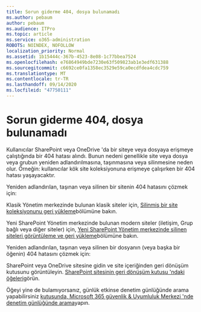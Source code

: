 ```yaml
---
title: Sorun giderme 404, dosya bulunamadı
ms.author: pebaum
author: pebaum
ms.audience: ITPro
ms.topic: article
ms.service: o365-administration
ROBOTS: NOINDEX, NOFOLLOW
localization_priority: Normal
ms.assetid: 1b15444c-367b-4523-8e08-1c77bbea7524
ms.openlocfilehash: e76864949bde7230e63f509823ab1e3edf631388
ms.sourcegitcommit: c6692ce0fa1358ec3529e59ca0ecdfdea4cdc759
ms.translationtype: MT
ms.contentlocale: tr-TR
ms.lasthandoff: 09/14/2020
ms.locfileid: "47750111"
---
```

# <a name="troubleshoot-error-404-file-not-found"></a>Sorun giderme 404, dosya bulunamadı

Kullanıcılar SharePoint veya OneDrive 'da bir siteye veya dosyaya erişmeye çalıştığında bir 404 hatası alındı. Bunun nedeni genellikle site veya dosya veya grubun yeniden adlandırılmasına, taşınmasına veya silinmesine neden olur. Örneğin: kullanıcılar kök site koleksiyonuna erişmeye çalışırken bir 404 hatası yaşayacaktır.

Yeniden adlandırılan, taşınan veya silinen bir sitenin 404 hatasını çözmek için:

Klasik Yönetim merkezinde bulunan klasik siteler için, [Silinmiş bir site koleksiyonunu geri yükleme](https://docs.microsoft.com/sharepoint/restore-deleted-site-collection)bölümüne bakın.

Yeni SharePoint Yönetim merkezinde bulunan modern siteler (iletişim, Grup bağlı veya diğer siteler) için, [Yeni SharePoint Yönetim merkezinde silinen siteleri görüntüleme ve geri yükleme](https://docs.microsoft.com/sharepoint/restore-deleted-site-collection)bölümüne bakın.

Yeniden adlandırılan, taşınan veya silinen bir dosyanın (veya başka bir öğenin) 404 hatasını çözmek için:

SharePoint veya OneDrive sitesine gidin ve site içeriğinden geri dönüşüm kutusunu görüntüleyin. [SharePoint sitesinin geri dönüşüm kutusu 'ndaki öğeleri](https://support.office.com/article/Restore-items-in-the-Recycle-Bin-of-a-SharePoint-site-6df466b6-55f2-4898-8d6e-c0dff851a0be#ID0EAADAAA=Online)görün.

Öğeyi yine de bulamıyorsanız, günlük etkinse denetim günlüğünde arama yapabilirsiniz [kutusunda, Microsoft 365 güvenlik & Uyumluluk Merkezi 'nde denetim günlüğünde arama](https://docs.microsoft.com/microsoft-365/compliance/search-the-audit-log-in-security-and-compliance)yapın.
